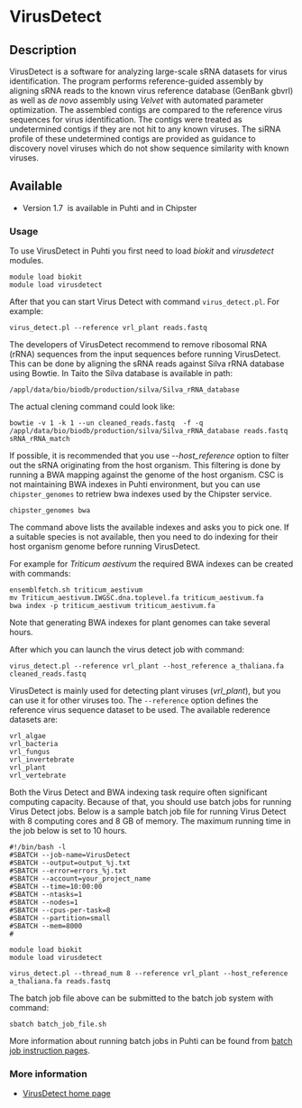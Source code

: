 # VirusDetect

## Description

VirusDetect is a software for analyzing large-scale sRNA datasets for
virus identification. The program performs reference-guided assembly by
aligning sRNA reads to the known virus reference database (GenBank
gbvrl) as well as *de novo* assembly using _Velvet_ with automated
parameter optimization. The assembled contigs are compared to the
reference virus sequences for virus identification. The contigs were
treated as undetermined contigs if they are not hit to any known
viruses. The siRNA profile of these undetermined contigs are provided as
guidance to discovery novel viruses which do not show sequence
similarity with known viruses.


## Available


*   Version 1.7  is available in Puhti and in Chipster


### Usage

To use VirusDetect in Puhti you first need to load _biokit_ and _virusdetect_ modules.
```text
module load biokit
module load virusdetect
```
After that you can start Virus Detect with command `virus_detect.pl`.
For example:
```text
virus_detect.pl --reference vrl_plant reads.fastq
```
The developers of VirusDetect recommend to remove ribosomal RNA (rRNA)
sequences from the input sequences before running VirusDetect. This can
be done by aligning the sRNA reads against Silva rRNA database using
Bowtie. In Taito the Silva database is available in path:

```text
/appl/data/bio/biodb/production/silva/Silva_rRNA_database
```    

The actual clening command could look like:
```text
bowtie -v 1 -k 1 --un cleaned_reads.fastq  -f -q /appl/data/bio/biodb/production/silva/Silva_rRNA_database reads.fastq  sRNA_rRNA_match
```

If possible, it is recommended that you use _--host_reference_ option
to filter out the sRNA originating from the host organism. This
filtering is done by running a BWA mapping against the genome of the
host organism. CSC is not maintaining BWA indexes in Puhti environment,
but you can use `chipster_genomes` to retriew bwa indexes used by the Chipster service.

```text
chipster_genomes bwa
```
The command above lists the available indexes and asks you to pick one.
If a suitable species is not available, then you need to do indexing for their host
organism genome before running VirusDetect.

For example for _Triticum aestivum_ the required BWA indexes can be
created with commands:
```text
ensemblfetch.sh triticum_aestivum
mv Triticum_aestivum.IWGSC.dna.toplevel.fa triticum_aestivum.fa
bwa index -p triticum_aestivum triticum_aestivum.fa
```
Note that generating BWA indexes for plant genomes can take several hours.

After which you can launch the virus detect job with command:

```text
virus_detect.pl --reference vrl_plant --host_reference a_thaliana.fa cleaned_reads.fastq
```

VirusDetect is mainly used for detecting plant viruses (_vrl_plant_), but you can use it for other viruses too. The `--reference` option defines the
reference virus sequence dataset to be used. The available rederence datasets are:
```text
vrl_algae
vrl_bacteria
vrl_fungus
vrl_invertebrate
vrl_plant
vrl_vertebrate
```

Both the Virus Detect and BWA indexing task require often significant
computing capacity. Because of that, you should use batch jobs for 
running Virus Detect jobs. Below is a
sample batch job file for running Virus Detect with 8 computing cores
and 8 GB of memory. The maximum running time in the job below is set to
10 hours.

 
```text
#!/bin/bash -l
#SBATCH --job-name=VirusDetect
#SBATCH --output=output_%j.txt
#SBATCH --error=errors_%j.txt
#SBATCH --account=your_project_name
#SBATCH --time=10:00:00
#SBATCH --ntasks=1
#SBATCH --nodes=1
#SBATCH --cpus-per-task=8
#SBATCH --partition=small
#SBATCH --mem=8000
#

module load biokit
module load virusdetect

virus_detect.pl --thread_num 8 --reference vrl_plant --host_reference a_thaliana.fa reads.fastq
```

The batch job file above can be submitted to the batch job system with
command:
```text
sbatch batch_job_file.sh
```
More information about running batch jobs in Puhti can be found from
[batch job instruction pages](../computing/running/getting-started.md).



### More information

*   [VirusDetect home page](http://bioinfo.bti.cornell.edu/cgi-bin/virusdetect)

